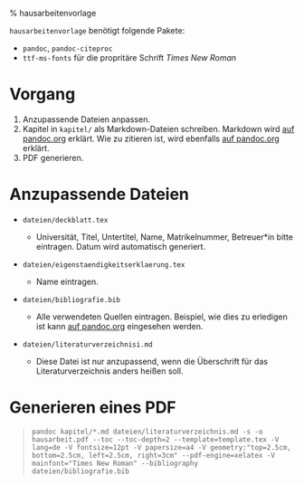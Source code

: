 % hausarbeitenvorlage

`hausarbeitenvorlage` benötigt folgende Pakete:

- `pandoc`, `pandoc-citeproc`
- `ttf-ms-fonts` für die propritäre Schrift *Times New Roman*

# Vorgang
1. Anzupassende Dateien anpassen.
2. Kapitel in `kapitel/` als Markdown-Dateien schreiben. Markdown wird [auf pandoc.org](https://pandoc.org/MANUAL.html#pandocs-markdown) erklärt.  Wie zu zitieren ist, wird ebenfalls [auf pandoc.org](https://pandoc.org/demo/CITATIONS) erklärt.
3. PDF generieren.

# Anzupassende Dateien

- `dateien/deckblatt.tex`
  - Universität, Titel, Untertitel, Name, Matrikelnummer, Betreuer*in bitte eintragen. Datum wird automatisch generiert.

- `dateien/eigenstaendigkeitserklaerung.tex`
  - Name eintragen.

- `dateien/bibliografie.bib`
  - Alle verwendeten Quellen eintragen. Beispiel, wie dies zu erledigen ist kann [auf pandoc.org](https://pandoc.org/demo/biblio.bib) eingesehen werden.

- `dateien/literaturverzeichnisi.md`
  - Diese Datei ist nur anzupassend, wenn die Überschrift für das Literaturverzeichnis anders heißen soll.

# Generieren eines PDF

> `pandoc kapitel/*.md dateien/literaturverzeichnis.md -s -o hausarbeit.pdf --toc --toc-depth=2 --template=template.tex -V lang=de -V fontsize=12pt -V papersize=a4 -V geometry:"top=2.5cm, bottom=2.5cm, left=2.5cm, right=3cm" --pdf-engine=xelatex -V mainfont="Times New Roman" --bibliography dateien/bibliografie.bib`
